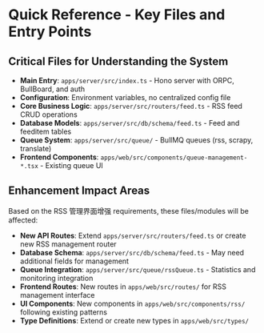 # Quick Reference - Key Files and Entry Points

## Critical Files for Understanding the System

- **Main Entry**: `apps/server/src/index.ts` - Hono server with ORPC, BullBoard, and auth
- **Configuration**: Environment variables, no centralized config file
- **Core Business Logic**: `apps/server/src/routers/feed.ts` - RSS feed CRUD operations
- **Database Models**: `apps/server/src/db/schema/feed.ts` - Feed and feeditem tables
- **Queue System**: `apps/server/src/queue/` - BullMQ queues (rss, scrapy, translate)
- **Frontend Components**: `apps/web/src/components/queue-management-*.tsx` - Existing queue UI

## Enhancement Impact Areas

Based on the RSS 管理界面增强 requirements, these files/modules will be affected:

- **New API Routes**: Extend `apps/server/src/routers/feed.ts` or create new RSS management router
- **Database Schema**: `apps/server/src/db/schema/feed.ts` - May need additional fields for management
- **Queue Integration**: `apps/server/src/queue/rssQueue.ts` - Statistics and monitoring integration
- **Frontend Routes**: New routes in `apps/web/src/routes/` for RSS management interface
- **UI Components**: New components in `apps/web/src/components/rss/` following existing patterns
- **Type Definitions**: Extend or create new types in `apps/web/src/types/`
